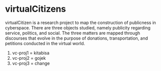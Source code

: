# virtualCitizens

virtualCitizen is a research project to map the construction of publicness in cyberspace. There are three objects studied, namely publicity regarding service, politics, and social. The three matters are mapped through discourses that evolve in the purpose of donations, transportation, and petitions conducted in the virtual world.

1. vc-proj1 = kitabisa
2. vc-proj2 = gojek
3. vc-proj3 = change
